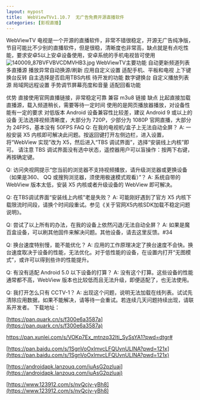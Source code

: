 ```yaml
---
layout: mypost
title:  WebViewTVv1.10.7  无广告免费开源直播软件
categories: [影视直播]
---
```


 WebViewTV 电视是一个开源的直播软件，非常不错很稳定，开源无广告纯净版，节目可能比不少别的直播软件，但是很稳，清晰度也非常高，缺点就是有点吃性能，要求安卓5以上安卓设备使用，安卓系统的手机电视皆可使用
![140009_87BVFVBVCDMVHB3.jpg](https://s2.loli.net/2025/03/08/2blRCrH9wf6L1eq.jpg)
 WebViewTV主要功能
自动更新频道列表
多直播源
播放异常自动换源/刷新
应用自定义设置
适配手机、平板和电视
上下键换台反转
自主选择是否启用TBS内核
待开发的功能
数字键换台
自定义播放列表源
局域网远程设置
手势调节屏幕亮度和音量
适配回看功能

优势
直接使用官网直播链接，非常稳定可靠
兼容 m3u8 链接
缺点
比起直接加载直播源，载入频道稍长，需要等待一定时间
使用的是网页播放器播放，对设备性能有一定的要求
对低版本 Android 设备兼容性比较差，建议 Android 9 或以上的设备
无法选择视频清晰度，大部分为 720P，少部分为 1080P
官网直播，大部分为 24FPS，基本没有 50FPS
FAQ
Q: 在我的电视机/盒子上无法自动全屏？
A: 一般安装 X5 内核即可解决此问题。按返回键打开左侧边栏，进入设置，将“WebView 实现”改为 X5，然后进入“TBS 调试界面”，选择“安装线上内核”即可。
请注意 TBS 调试界面没有选中状态，遥控器用户可以盲操作：按两下右键，再按确定键。

Q: 访问央视网提示“您当前的浏览器不支持视频播放，请升级浏览器或更换设备（如果是360、 QQ 或搜狗浏览器，须使用极速模式观看）”？
A: 系统自带的 WebView 版本太低，安装 X5 内核或者升级设备的 WebView 即可解决。

Q: 在TBS调试界面“安装线上内核”老是失败？
A: 可能刚好遇到了官方 X5 内核下载限流时间段，请换个时间段重试。参见《关于官网X5内核SDK加载不稳定问题说明》。

Q: 尝试了以上所有的办法，在我的设备上依然闪退/无法自动全屏？
A: 如果是魔百盒设备，可以刷其他固件来解决问题。其他设备，请去这里反馈。#34

Q: 换台速度特别慢，能不能优化？
A: 应用的工作原理决定了换台速度不会快。换台速度取决于设备的性能，无法优化。对于低性能的设备，在设置内打开“无图模式”，或许可以得到些许的性能提升。

Q: 有没有适配 Android 5.0 以下设备的打算？
A: 没有这个打算。这些设备的性能通常都不高，WebView 版本也比较低而且无法升级，即便适配了，也无法使用。

Q: 我打开怎么只有 CCTV-1？
A: 出现这个问题，说明无法加载在线列表。试试先清除应用数据，如果不能解决，请等待一会重试。若连续几天问题持续出现，请联系开发者。
下载地址：

[https://pan.quark.cn/s/f300e6a3587a](https://pan.quark.cn/s/f300e6a3587a)

[https://pan.xunlei.com/s/VOKp7Ex_mtnzq32Iti_SySsYA1?pwd=dtgr# ](https://pan.xunlei.com/s/VOKp7Ex_mtnzq32Iti_SySsYA1?pwd=dtgr# )

[https://pan.baidu.com/s/1SgnVoOxlmvcLFQUvnULlNA?pwd=121x](https://pan.baidu.com/s/1SgnVoOxlmvcLFQUvnULlNA?pwd=121x)

[https://androidapk.lanzouq.com/iuAsG2pzluaj](https://androidapk.lanzouq.com/iuAsG2pzluaj)

[https://www.123912.com/s/nvQcjv-yBh8](https://www.123912.com/s/nvQcjv-yBh8)
